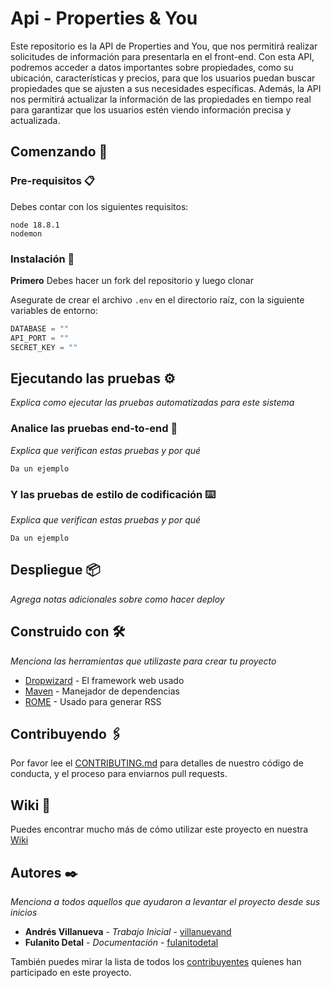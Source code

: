 # Api - Properties & You

Este repositorio es la API de Properties and You, que nos permitirá realizar solicitudes de información para presentarla en el front-end. Con esta API, podremos acceder a datos importantes sobre propiedades, como su ubicación, características y precios, para que los usuarios puedan buscar propiedades que se ajusten a sus necesidades específicas. Además, la API nos permitirá actualizar la información de las propiedades en tiempo real para garantizar que los usuarios estén viendo información precisa y actualizada.

## Comenzando 🚀

### Pre-requisitos 📋

Debes contar con los siguientes requisitos:

```text
node 18.8.1
nodemon 
```

### Instalación 🔧

**Primero** Debes hacer un fork del repositorio y luego clonar

Asegurate de crear el archivo ` .env ` en el directorio raíz, con la siguiente variables de entorno:

```javascript
DATABASE = ""
API_PORT = ""
SECRET_KEY = ""
```

## Ejecutando las pruebas ⚙️

_Explica como ejecutar las pruebas automatizadas para este sistema_

### Analice las pruebas end-to-end 🔩

_Explica que verifican estas pruebas y por qué_

```text
Da un ejemplo
```


### Y las pruebas de estilo de codificación ⌨️

_Explica que verifican estas pruebas y por qué_

```text
Da un ejemplo
```

## Despliegue 📦

_Agrega notas adicionales sobre como hacer deploy_

## Construido con 🛠️

_Menciona las herramientas que utilizaste para crear tu proyecto_

* [Dropwizard](http://www.dropwizard.io/1.0.2/docs/) - El framework web usado
* [Maven](https://maven.apache.org/) - Manejador de dependencias
* [ROME](https://rometools.github.io/rome/) - Usado para generar RSS

## Contribuyendo 🖇️

Por favor lee el [CONTRIBUTING.md](https://gist.github.com/villanuevand/xxxxxx) para detalles de nuestro código de conducta, y el proceso para enviarnos pull requests.

## Wiki 📖

Puedes encontrar mucho más de cómo utilizar este proyecto en nuestra [Wiki](https://github.com/tu/proyecto/wiki)

## Autores ✒️

_Menciona a todos aquellos que ayudaron a levantar el proyecto desde sus inicios_

* **Andrés Villanueva** - *Trabajo Inicial* - [villanuevand](https://github.com/villanuevand)
* **Fulanito Detal** - *Documentación* - [fulanitodetal](#fulanito-de-tal)

También puedes mirar la lista de todos los [contribuyentes](https://github.com/your/project/contributors) quíenes han participado en este proyecto.
